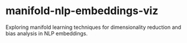 # manifold-nlp-embeddings-viz
Exploring manifold learning techniques for dimensionality reduction and bias analysis in NLP embeddings.
